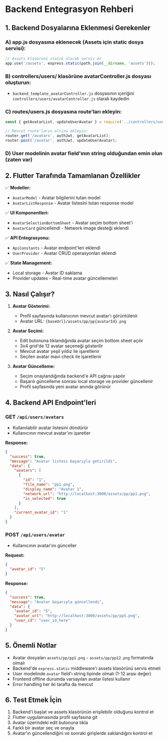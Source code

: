 # Backend Entegrasyon Rehberi

## 1. Backend Dosyalarına Eklenmesi Gerekenler

### A) app.js dosyasına eklenecek (Assets için static dosya servisi):
```javascript
// Assets klasörünü statik olarak servis et
app.use('/assets', express.static(path.join(__dirname, 'assets')));
```

### B) controllers/users/ klasörüne avatarController.js dosyası oluşturun:
- `backend_template_avatarController.js` dosyasının içeriğini `controllers/users/avatarController.js` olarak kaydedin

### C) routes/users.js dosyasına route'ları ekleyin:
```javascript
const { getAvatarList, updateUserAvatar } = require('../controllers/users/avatarController');

// Mevcut route'ların altına ekleyin:
router.get('/avatars', authJwt, getAvatarList);
router.post('/avatar', authJwt, updateUserAvatar);
```

### D) User modelinin avatar field'ının string olduğundan emin olun (zaten var)

## 2. Flutter Tarafında Tamamlanan Özellikler

✅ **Modeller:**
- `AvatarModel` - Avatar bilgilerini tutan model
- `AvatarListResponse` - Avatar listesini tutan response model

✅ **UI Komponentleri:**
- `AvatarSelectionBottomSheet` - Avatar seçim bottom sheet'i
- `AvatarCard` güncellendi - Network image desteği eklendi

✅ **API Entegrasyonu:**
- `ApiConstants` - Avatar endpoint'leri eklendi
- `UserProvider` - Avatar CRUD operasyonları eklendi

✅ **State Management:**
- Local storage - Avatar ID saklama
- Provider updates - Real-time avatar güncellemeleri

## 3. Nasıl Çalışır?

1. **Avatar Gösterimi:**
   - Profil sayfasında kullanıcının mevcut avatar'ı görüntülenir
   - Avatar URL: `{baseUrl}/assets/pp/pp{avatarId}.png`

2. **Avatar Seçimi:**
   - Edit butonuna tıklandığında avatar seçim bottom sheet açılır
   - 3x4 grid'de 12 avatar seçeneği gösterilir
   - Mevcut avatar yeşil yıldız ile işaretlenir
   - Seçilen avatar mavi check ile işaretlenir

3. **Avatar Güncelleme:**
   - Seçim onaylandığında backend'e API çağrısı yapılır
   - Başarılı güncelleme sonrası local storage ve provider güncellenir
   - Profil sayfasında yeni avatar anında görünür

## 4. Backend API Endpoint'leri

### GET `/api/users/avatars`
- Kullanılabilir avatar listesini döndürür
- Kullanıcının mevcut avatar'ını işaretler

**Response:**
```json
{
  "success": true,
  "message": "Avatar listesi başarıyla getirildi",
  "data": {
    "avatars": [
      {
        "id": "1",
        "file_name": "pp1.png",
        "display_name": "Avatar 1",
        "network_url": "http://localhost:3000/assets/pp/pp1.png",
        "is_selected": true
      }
    ],
    "current_avatar_id": "1"
  }
}
```

### POST `/api/users/avatar`
- Kullanıcının avatar'ını günceller

**Request:**
```json
{
  "avatar_id": "5"
}
```

**Response:**
```json
{
  "success": true,
  "message": "Avatar başarıyla güncellendi",
  "data": {
    "avatar_id": "5",
    "avatar_url": "http://localhost:3000/assets/pp/pp5.png",
    "user_id": "user_id_here"
  }
}
```

## 5. Önemli Notlar

- Avatar dosyaları `assets/pp/pp1.png` - `assets/pp/pp12.png` formatında olmalı
- Backend'de `express.static` middleware'i assets klasörünü servis etmeli
- User modelinde `avatar` field'ı string tipinde olmalı (1-12 arası değer)
- Frontend offline durumda varsayılan avatar listesi kullanır
- Error handling her iki tarafta da mevcut

## 6. Test Etmek İçin

1. Backend'i başlat ve assets klasörünün erişilebilir olduğunu kontrol et
2. Flutter uygulamasında profil sayfasına git
3. Avatar üzerindeki edit butonuna tıkla
4. Farklı bir avatar seç ve onayla
5. Avatar'ın güncellendiğini ve sonraki girişlerde saklandığını kontrol et